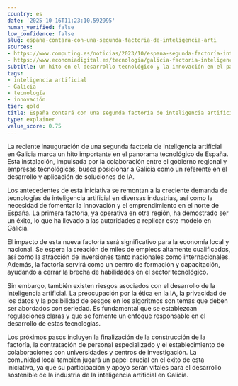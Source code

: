 ```yaml
---
country: es
date: '2025-10-16T11:23:10.592995'
human_verified: false
low_confidence: false
slug: espana-contara-con-una-segunda-factoria-de-inteligencia-arti
sources:
- https://www.computing.es/noticias/2023/10/espana-segunda-factoría-inteligencia-artificial-galicia
- https://www.economiadigital.es/tecnologia/galicia-factoria-inteligencia-artificial.html
subtitle: Un hito en el desarrollo tecnológico y la innovación en el país
tags:
- inteligencia artificial
- Galicia
- tecnología
- innovación
tier: gold
title: España contará con una segunda factoría de inteligencia artificial en Galicia
type: explainer
value_score: 0.75
---
```


<p>La reciente inauguración de una segunda factoría de inteligencia artificial en Galicia marca un hito importante en el panorama tecnológico de España. Esta instalación, impulsada por la colaboración entre el gobierno regional y empresas tecnológicas, busca posicionar a Galicia como un referente en el desarrollo y aplicación de soluciones de IA.</p><p>Los antecedentes de esta iniciativa se remontan a la creciente demanda de tecnologías de inteligencia artificial en diversas industrias, así como la necesidad de fomentar la innovación y el emprendimiento en el norte de España. La primera factoría, ya operativa en otra región, ha demostrado ser un éxito, lo que ha llevado a las autoridades a replicar este modelo en Galicia.</p><p>El impacto de esta nueva factoría será significativo para la economía local y nacional. Se espera la creación de miles de empleos altamente cualificados, así como la atracción de inversiones tanto nacionales como internacionales. Además, la factoría servirá como un centro de formación y capacitación, ayudando a cerrar la brecha de habilidades en el sector tecnológico.</p><p>Sin embargo, también existen riesgos asociados con el desarrollo de la inteligencia artificial. La preocupación por la ética en la IA, la privacidad de los datos y la posibilidad de sesgos en los algoritmos son temas que deben ser abordados con seriedad. Es fundamental que se establezcan regulaciones claras y que se fomente un enfoque responsable en el desarrollo de estas tecnologías.</p><p>Los próximos pasos incluyen la finalización de la construcción de la factoría, la contratación de personal especializado y el establecimiento de colaboraciones con universidades y centros de investigación. La comunidad local también jugará un papel crucial en el éxito de esta iniciativa, ya que su participación y apoyo serán vitales para el desarrollo sostenible de la industria de la inteligencia artificial en Galicia.</p>